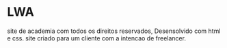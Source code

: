 # LWA
site de academia com todos os direitos reservados, Desensolvido com html e css.
site criado para um cliente com a intencao de freelancer.
